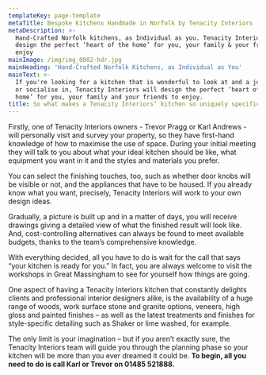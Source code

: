 ```yaml
---
templateKey: page-template
metaTitle: Bespoke Kitchens Handmade in Norfolk by Tenacity Interiors
metaDescription: >-
  Hand-Crafted Norfolk kitchens, as Individual as you. Tenacity Interiors will
  design the perfect ‘heart of the home’ for you, your family & your friends to
  enjoy
mainImage: /img/img_0002-hdr.jpg
mainHeading: 'Hand-Crafted Norfolk Kitchens, as Individual as You'
mainText: >-
  If you're looking for a kitchen that is wonderful to look at and a joy to cook
  or socialise in, Tenacity Interiors will design the perfect ‘heart of the
  home’ for you, your family and your friends to enjoy.
title: So what makes a Tenacity Interiors’ kitchen so uniquely specific to you?
---
```

Firstly, one of Tenacity Interiors owners - Trevor Pragg or Karl Andrews - will personally visit and survey your property, so they have first-hand knowledge of how to maximise the use of space. During your initial meeting they will talk to you about what your ideal kitchen should be like, what equipment you want in it and the styles and materials you prefer.

You can select the finishing touches, too, such as whether door knobs will be visible or not, and the appliances that have to be housed. If you already know what you want, precisely, Tenacity Interiors will work to your own design ideas.

Gradually, a picture is built up and in a matter of days, you will receive drawings giving a detailed view of what the finished result will look like. And, cost-controlling alternatives can always be found to meet available budgets, thanks to the team’s comprehensive knowledge.

With everything decided, all you have to do is wait for the call that says “your kitchen is ready for you.” In fact, you are always welcome to visit the workshops in Great Massingham to see for yourself how things are going.

One aspect of having a Tenacity Interiors kitchen that constantly delights clients and professional interior designers alike, is the availability of a huge range of woods, work surface stone and granite options, veneers, high gloss and painted finishes – as well as the latest treatments and finishes for style-specific detailing such as Shaker or lime washed, for example.

The only limit is your imagination – but if you aren’t exactly sure, the Tenacity Interiors team will guide you through the planning phase so your kitchen will be more than you ever dreamed it could be. **To begin, all you need to do is call Karl or Trevor on 01485 521888.**

